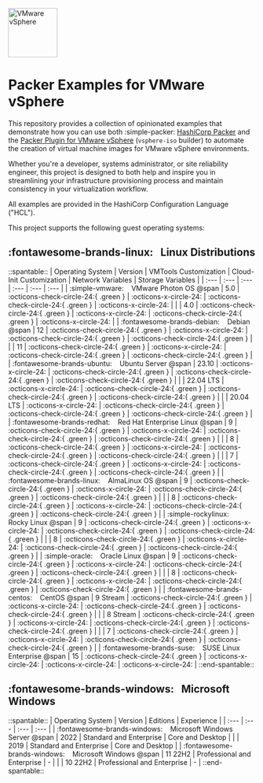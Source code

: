 <!-- markdownlint-disable first-line-h1 no-inline-html -->

<img src="assets/images/icon-color.svg" alt="VMware vSphere" width="100">

# Packer Examples for VMware vSphere

This repository provides a collection of opinionated examples that demonstrate how you can use both :simple-packer: [HashiCorp Packer][packer] and the [Packer Plugin for VMware vSphere][packer-plugin-vsphere] (`vsphere-iso` builder) to automate the creation of virtual machine images for VMware vSphere environments.

Whether you're a developer, systems administrator, or site reliability engineer, this project is designed to both help and inspire you in streamlining your infrastructure provisioning process and maintain consistency in your virtualization workflow.

All examples are provided in the HashiCorp Configuration Language ("HCL").

This project supports the following guest operating systems:

## :fontawesome-brands-linux: &nbsp; Linux Distributions

::spantable::
| Operating System                                                        | Version   | VMTools Customization                | Cloud-Init Customization             | Network Variables                    | Storage Variables                    |
| :---                                                                    | :---      | :---                                 | :---                                 | :---                                 | :---                                 |
| :simple-vmware: &nbsp;&nbsp; VMware Photon OS @span                     | 5.0       | :octicons-check-circle-24:{ .green } | :octicons-x-circle-24:               | :octicons-check-circle-24:{ .green } | :octicons-x-circle-24:               |
|                                                                         | 4.0       | :octicons-check-circle-24:{ .green } | :octicons-x-circle-24:               | :octicons-check-circle-24:{ .green } | :octicons-x-circle-24:               |
| :fontawesome-brands-debian: &nbsp;&nbsp; Debian @span                   | 12        | :octicons-check-circle-24:{ .green } | :octicons-x-circle-24:               | :octicons-check-circle-24:{ .green } | :octicons-check-circle-24:{ .green } |
|                                                                         | 11        | :octicons-check-circle-24:{ .green } | :octicons-x-circle-24:               | :octicons-check-circle-24:{ .green } | :octicons-check-circle-24:{ .green } |
| :fontawesome-brands-ubuntu: &nbsp;&nbsp; Ubuntu Server @span            | 23.10     | :octicons-x-circle-24:               | :octicons-check-circle-24:{ .green } | :octicons-check-circle-24:{ .green } | :octicons-check-circle-24:{ .green } |
|                                                                         | 22.04 LTS | :octicons-x-circle-24:               | :octicons-check-circle-24:{ .green } | :octicons-check-circle-24:{ .green } | :octicons-check-circle-24:{ .green } |
|                                                                         | 20.04 LTS | :octicons-x-circle-24:               | :octicons-check-circle-24:{ .green } | :octicons-check-circle-24:{ .green } | :octicons-check-circle-24:{ .green } |
| :fontawesome-brands-redhat: &nbsp;&nbsp; Red Hat Enterprise Linux @span | 9         | :octicons-check-circle-24:{ .green } | :octicons-x-circle-24:               | :octicons-check-circle-24:{ .green } | :octicons-check-circle-24:{ .green } |
|                                                                         | 8         | :octicons-check-circle-24:{ .green } | :octicons-x-circle-24:               | :octicons-check-circle-24:{ .green } | :octicons-check-circle-24:{ .green } |
|                                                                         | 7         | :octicons-check-circle-24:{ .green } | :octicons-x-circle-24:               | :octicons-check-circle-24:{ .green } | :octicons-check-circle-24:{ .green } |
| :fontawesome-brands-linux: &nbsp;&nbsp; AlmaLinux OS @span              | 9         | :octicons-check-circle-24:{ .green } | :octicons-x-circle-24:               | :octicons-check-circle-24:{ .green } | :octicons-check-circle-24:{ .green } |
|                                                                         | 8         | :octicons-check-circle-24:{ .green } | :octicons-x-circle-24:               | :octicons-check-circle-24:{ .green } | :octicons-check-circle-24:{ .green } |
| :simple-rockylinux: &nbsp;&nbsp; Rocky Linux @span                      | 9         | :octicons-check-circle-24:{ .green } | :octicons-x-circle-24:               | :octicons-check-circle-24:{ .green } | :octicons-check-circle-24:{ .green } |
|                                                                         | 8         | :octicons-check-circle-24:{ .green } | :octicons-x-circle-24:               | :octicons-check-circle-24:{ .green } | :octicons-check-circle-24:{ .green } |
| :simple-oracle: &nbsp;&nbsp; Oracle Linux @span                         | 9         | :octicons-check-circle-24:{ .green } | :octicons-x-circle-24:               | :octicons-check-circle-24:{ .green } | :octicons-check-circle-24:{ .green } |
|                                                                         | 8         | :octicons-check-circle-24:{ .green } | :octicons-x-circle-24:               | :octicons-check-circle-24:{ .green } | :octicons-check-circle-24:{ .green } |
| :fontawesome-brands-centos: &nbsp;&nbsp; CentOS @span                   | 9 Stream  | :octicons-check-circle-24:{ .green } | :octicons-x-circle-24:               | :octicons-check-circle-24:{ .green } | :octicons-check-circle-24:{ .green } |
|                                                                         | 8 Stream  | :octicons-check-circle-24:{ .green } | :octicons-x-circle-24:               | :octicons-check-circle-24:{ .green } | :octicons-check-circle-24:{ .green } |
|                                                                         | 7         | :octicons-check-circle-24:{ .green } | :octicons-x-circle-24:               | :octicons-check-circle-24:{ .green } | :octicons-check-circle-24:{ .green } |
| :fontawesome-brands-suse: &nbsp;&nbsp; SUSE Linux Enterprise @span      | 15        | :octicons-check-circle-24:{ .green } | :octicons-x-circle-24:               | :octicons-x-circle-24:               | :octicons-x-circle-24:               |
::end-spantable::

## :fontawesome-brands-windows: &nbsp; Microsoft Windows

::spantable::
| Operating System                                                         | Version   | Editions                    | Experience       |
| :---                                                                     | :---      | :---                        | :---             |
| :fontawesome-brands-windows: &nbsp;&nbsp; Microsoft Windows Server @span | 2022      | Standard and Enterprise     | Core and Desktop |
|                                                                          | 2019      | Standard and Enterprise     | Core and Desktop |
| :fontawesome-brands-windows: &nbsp;&nbsp; Microsoft Windows @span        | 11 22H2   | Professional and Enterprise | -                |
|                                                                          | 10 22H2   | Professional and Enterprise | -                |
::end-spantable::

[//]: Links
[packer]: https://www.packer.io
[packer-plugin-vsphere]: https://developer.hashicorp.com/packer/plugins/builders/vsphere/vsphere-iso

